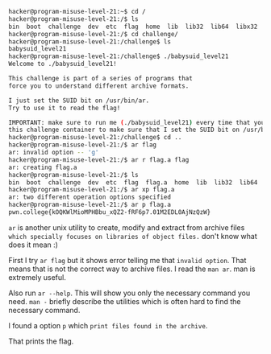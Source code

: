 ```bash
hacker@program-misuse-level-21:~$ cd /
hacker@program-misuse-level-21:/$ ls
bin  boot  challenge  dev  etc  flag  home  lib  lib32  lib64  libx32  media  mnt  opt  proc  root  run  sbin  srv  sys  tmp  usr  var
hacker@program-misuse-level-21:/$ cd challenge/
hacker@program-misuse-level-21:/challenge$ ls
babysuid_level21
hacker@program-misuse-level-21:/challenge$ ./babysuid_level21 
Welcome to ./babysuid_level21!

This challenge is part of a series of programs that
force you to understand different archive formats.

I just set the SUID bit on /usr/bin/ar.
Try to use it to read the flag!

IMPORTANT: make sure to run me (./babysuid_level21) every time that you restart
this challenge container to make sure that I set the SUID bit on /usr/bin/ar!
hacker@program-misuse-level-21:/challenge$ cd ..
hacker@program-misuse-level-21:/$ ar flag
ar: invalid option -- 'g'
hacker@program-misuse-level-21:/$ ar r flag.a flag
ar: creating flag.a
hacker@program-misuse-level-21:/$ ls
bin  boot  challenge  dev  etc  flag  flag.a  home  lib  lib32  lib64  libx32  media  mnt  opt  proc  root  run  sbin  srv  sys  tmp  usr  var
hacker@program-misuse-level-21:/$ ar xp flag.a
ar: two different operation options specified
hacker@program-misuse-level-21:/$ ar p flag.a
pwn.college{kOQKWlMioMPHBbu_xQZ2-fRF6p7.01M2EDL0AjNzQzW}
```

`ar` is another unix utility to create, modify and extract from archive files `which specially focuses on libraries of object files.` don't know what does it mean :)

First I try `ar flag` but it shows error telling me that `invalid option`. That means that is not the correct way to archive files. I read the `man ar`. man is extremely useful.

Also run `ar --help`. This will show you only the necessary command you need. `man -` briefly describe the utilities which is often hard to find the necessary command.

I found a option `p` which `print files found in the archive`.

That prints the flag.